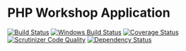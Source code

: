 PHP Workshop Application
===========
[![Build Status](https://img.shields.io/travis/mikeymike/php-workshop.svg?style=flat-square&label=Linux)](https://travis-ci.org/mikeymike/php-workshop)
[![Windows Build Status](https://img.shields.io/appveyor/ci/mikeymike/php-workshop/master.svg?style=flat-square&label=Windows)](https://ci.appveyor.com/project/mikeymike/php-workshop)
[![Coverage Status](https://img.shields.io/codecov/c/github/mikeymike/php-workshop.svg?style=flat-square)](https://codecov.io/github/mikeymike/php-workshop)
[![Scrutinizer Code Quality](https://img.shields.io/scrutinizer/g/mikeymike/php-workshop.svg?style=flat-square)](https://scrutinizer-ci.com/g/mikeymike/php-workshop/)
[![Dependency Status](https://img.shields.io/versioneye/d/mikeymike/php-workshop.svg?style=flat-square)](https://www.versioneye.com/user/projects/55ec9c10211c6b0014001146)
